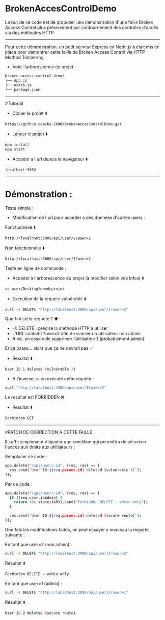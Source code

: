 # BrokenAccesControlDemo

Le but de ce code est de proposer une demonstration d'une faille Broken Access Control plus précisement par contournement des contrôles d'accès via des méthodes HTTP. 

---

Pour cette démonstration, un petit serveur Express en Node.js à était mis en place pour démontrer cette faille de Broken Access Control via HTTP Method Tampering.

+ Voici l'arborescence du projet : 
```sh
broken-access-control-demo/
├── app.js
├── users.js
└── package.json
```

---

#Tutorial 

+ Cloner le projet ⬇️

```sh
https://github.com/Ka-2000/BrokenAccesControlDemo.git
```

+ Lancer le projet ⬇️

```sh
npm install
npm start
```

+ Acceder a l'url depuis le navigateur ⬇️

```sh
localhost:3000
```

---

# Démonstration : 

Teste simple : 

+ Modification de l'url pour acceder a des données d'autres users :

Fonctionnelle ⬇️
```sh
http://localhost:3000/api/user/2?user=2
```

Non fonctionnelle ⬇️
```sh 
http://localhost:3000/api/user/1?user=2
```

Teste en ligne de commande : 

+ Acceder à l'arborescence du projet (à modifier selon vos infos) ⬇️
```sh
cd user/Desktop/nomduprojet
```

+ Execution de la requete vulnérable ⬇️
```sh
curl -X DELETE "http://localhost:3000/api/user/1?user=2"
```

Que fait cette requete ? ⬆️

+ -X DELETE : précise la méthode HTTP à utiliser
+ L’URL contient ?user=2 afin de simuler un utilisateur non admin
+ Ainsi, on essaie de supprimer l’utilisateur 1 (probablement admin)
  
Et ça passe… alors que ça ne devrait pas ✅

+ Resultat ⬇️
```sh
User ID 1 deleted (vulnérable !)
```

+ A l'inverse, si on execute cette requete :
```sh
curl "http://localhost:3000/api/user/1?user=2"
```

Le resultat est FORBIDDEN ❌ 

+ Resultat ⬇️
```sh
Forbidden GET
```

---

#PATCH DE CORRECTION A CETTE FAILLE : 

Il suffit simplement d'ajouter une condition qui permettra de sécuriser l'accès aux droits aux utilisateurs : 

Remplacer ce code : 
```sh
app.delete("/api/user/:id", (req, res) => {
  res.send(`User ID ${req.params.id} deleted (vulnérable !)`);
});
```

Par ce code : 
```sh
app.delete("/api/user/:id", (req, res) => {
  if (!req.user.isAdmin) {
    return res.status(403).send("Forbidden DELETE – admin only");
  }

  res.send(`User ID ${req.params.id} deleted (secure route)`);
});
```

Une fois les modifications faites, on peut essayer a nouveau la requete suivante :

En tant que user=2 (non admin) : 
```sh
curl -X DELETE "http://localhost:3000/api/user/1?user=2"
```

Résultat ⬇️
```sh
Forbidden DELETE – admin only
```

En tant que user=1 (admin) :
```sh
curl -X DELETE "http://localhost:3000/api/user/2?user=1"
```

Résultat ⬇️
```sh
User ID 2 deleted (secure route)
```
